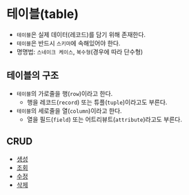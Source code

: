 # 테이블(table)

- `테이블`은 실제 데이터(레코드)를 담기 위해 존재한다.
- `테이블`은 반드시 `스키마`에 속해있어야 한다.
- 명명법: `스네이크 케이스`, `복수형`(경우에 따라 단수형)

## 테이블의 구조

- `테이블`의 가로줄을 행(`row`)이라고 한다.
  - 행을 레코드(`record`) 또는 튜플(`tuple`)이라고도 부른다.
- `테이블`의 세로줄을 열(`column`)이라고 한다.
  - 열을 필드(`field`) 또는 어트리뷰트(`attribute`)라고도 부른다.

## CRUD

- [생성](./table_and_column/create.md)
- [조회](./table_and_column/show.md)
- [수정](./table_and_column/alter.md)
- [삭제](./table_and_column/drop.md)
